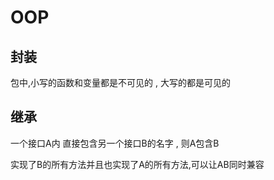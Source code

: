 # OOP

## 封装

包中,小写的函数和变量都是不可见的 , 大写的都是可见的



## 继承



一个接口A内 直接包含另一个接口B的名字 , 则A包含B 

实现了B的所有方法并且也实现了A的所有方法,可以让AB同时兼容